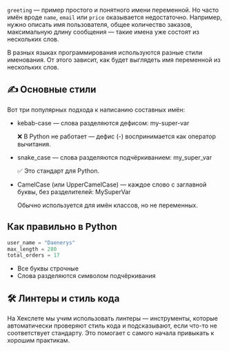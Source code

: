 `greeting` — пример простого и понятного имени переменной. Но часто имён вроде `name`, `email` или `price` оказывается недостаточно. Например, нужно описать имя пользователя, общее количество заказов, максимальную длину сообщения — такие имена уже состоят из нескольких слов.

В разных языках программирования используются разные стили именования. От этого зависит, как будет выглядеть имя переменной из нескольких слов.

## ✍️ Основные стили

Вот три популярных подхода к написанию составных имён:

- kebab-case — слова разделяются дефисом: my-super-var

  ❌ В Python не работает — дефис (-) воспринимается как оператор вычитания.

- snake_case — слова разделяются подчёркиванием: my_super_var

  ✅ Это стандарт для Python.

- CamelCase (или UpperCamelCase) — каждое слово с заглавной буквы, без разделителей: MySuperVar

  Обычно используется для имён классов, но не переменных.

## Как правильно в Python

```Python
user_name = "Daenerys"
max_length = 280
total_orders = 17
```

- Все буквы строчные
- Слова разделяются символом подчёркивания

## 🛠 Линтеры и стиль кода

На Хекслете мы учим использовать линтеры — инструменты, которые автоматически проверяют стиль кода и подсказывают, если что-то не соответствует стандарту. Это помогает с самого начала привыкать к хорошим практикам.
